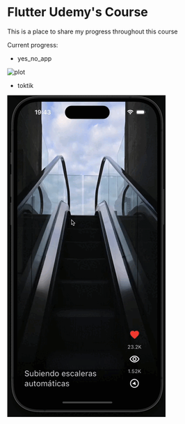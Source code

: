 
# Flutter Udemy's Course

This is a place to share my progress throughout this course

Current progress:

- yes_no_app
  
![plot](./art/yes_no.gif)

- toktik
  
![plot](./art/toktik.gif)

